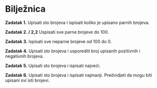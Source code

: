 <h1>Bilježnica</h1>

<strong>Zadatak 1.</strong> Upisati sto brojeva i ispisati koliko je upisano parnih brojeva.

<strong>Zadatak 2. / 2,2</strong> Uspisati sve parne brojeve do 100.

<strong>Zadatak 3.</strong> Ispisati sve neparne brojeve od 100 do 0.

<strong>Zadatak 4.</strong> Upisati sto brojeva i usporediti broj upisanih pozitivnih i negativnih brojeva.

<strong>Zadatak 5.</strong> Upisati sto brojeva i ispisati najveći.

<strong>Zadatak 6.</strong> Upisati sto brojeva i ispisati najmanji. Predvidjeti da mogu biti upisani svi isti brojevi.

